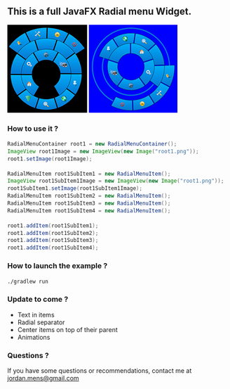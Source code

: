 ## This is a full JavaFX Radial menu Widget.
![Radial menu](radialmenu.png)
![Radial menu 2](radialmenu2.png)
### How to use it ?

``` java
RadialMenuContainer root1 = new RadialMenuContainer();
ImageView root1Image = new ImageView(new Image("root1.png"));
root1.setImage(root1Image);

RadialMenuItem root1SubItem1 = new RadialMenuItem();
ImageView root1SubItem1Image = new ImageView(new Image("root1.png"));
root1SubItem1.setImage(root1SubItem1Image);
RadialMenuItem root1SubItem2 = new RadialMenuItem();
RadialMenuItem root1SubItem3 = new RadialMenuItem();
RadialMenuItem root1SubItem4 = new RadialMenuItem();

root1.addItem(root1SubItem1);
root1.addItem(root1SubItem2);
root1.addItem(root1SubItem3);
root1.addItem(root1SubItem4);
```

### How to launch the example ?

``` bash
./gradlew run
```
### Update to come ?
<ul>
     <li> Text in items </li>
     <li> Radial separator </li>
     <li> Center items on top of their parent </li>
     <li> Animations </li>
</ul>

### Questions ?
If you have some questions or recommendations, contact me at jordan.mens@gmail.com